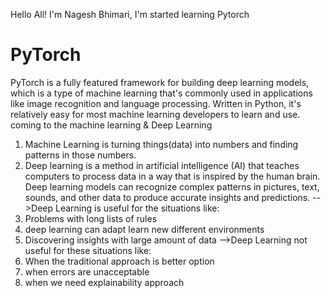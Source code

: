 Hello All! I'm Nagesh Bhimari, I'm started learning Pytorch
# PyTorch
PyTorch is a fully featured framework for building deep learning models, which is a type of machine learning that's commonly used in applications like image recognition and language processing.
Written in Python, it's relatively easy for most machine learning developers to learn and use. coming to the machine learning & Deep Learning
1) Machine Learning is turning things(data) into numbers and finding patterns in those numbers.
2) Deep learning is a method in artificial intelligence (AI) that teaches computers to process data in a way that is inspired by the human brain.
 Deep learning models can recognize complex patterns in pictures, text, sounds, and other data to produce accurate insights and predictions.
-->Deep Learning is useful for the situations like:
1) Problems with long lists of rules
2) deep learning  can adapt learn new different environments
3) Discovering insights with large amount of data
-->Deep Learning not useful for these situations like:
1) When the traditional approach is better option
2) when errors are unacceptable
3) when we need explainability approach

 
